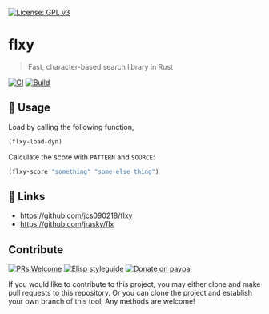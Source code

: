 [![License: GPL v3](https://img.shields.io/badge/License-GPL%20v3-blue.svg)](https://www.gnu.org/licenses/gpl-3.0)

# flxy
> Fast, character-based search library in Rust

[![CI](https://github.com/jcs-elpa/flxy/actions/workflows/test.yml/badge.svg)](https://github.com/jcs-elpa/flxy/actions/workflows/test.yml)
[![Build](https://github.com/jcs-elpa/flxy/actions/workflows/build.yml/badge.svg)](https://github.com/jcs-elpa/flxy/actions/workflows/build.yml)

## 🔨 Usage

Load by calling the following function,

```el
(flxy-load-dyn)
```

Calculate the score with `PATTERN` and `SOURCE`:

```el
(flxy-score "something" "some else thing")
```

## 🔗 Links

* https://github.com/jcs090218/flxy
* https://github.com/jrasky/flx

## Contribute

[![PRs Welcome](https://img.shields.io/badge/PRs-welcome-brightgreen.svg)](http://makeapullrequest.com)
[![Elisp styleguide](https://img.shields.io/badge/elisp-style%20guide-purple)](https://github.com/bbatsov/emacs-lisp-style-guide)
[![Donate on paypal](https://img.shields.io/badge/paypal-donate-1?logo=paypal&color=blue)](https://www.paypal.me/jcs090218)

If you would like to contribute to this project, you may either
clone and make pull requests to this repository. Or you can
clone the project and establish your own branch of this tool.
Any methods are welcome!

